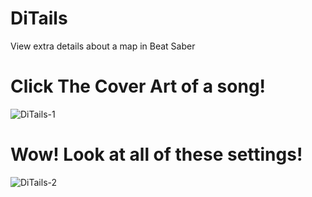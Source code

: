# DiTails
 View extra details about a map in Beat Saber

# Click The Cover Art of a song!
![DiTails-1](https://cdn.discordapp.com/attachments/605901605992267786/802032446492901416/ditails_1.png)

# Wow! Look at all of these settings!
![DiTails-2](https://cdn.discordapp.com/attachments/605901605992267786/802032445288349716/ditails_2.png)
